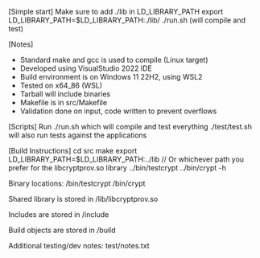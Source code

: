 [Simple start]
Make sure to add ./lib in LD_LIBRARY_PATH
export LD_LIBRARY_PATH=$LD_LIBRARY_PATH:./lib/
./run.sh (will compile and test)

[Notes]
+ Standard make and gcc is used to compile (Linux target)
+ Developed using VisualStudio 2022 IDE
+ Build environment is on Windows 11 22H2, using WSL2 
+ Tested on x64_86 (WSL)
+ Tarball will include binaries
+ Makefile is in src/Makefile
+ Validation done on input, code written to prevent overflows

[Scripts]
Run ./run.sh which will compile and test everything
./test/test.sh will also run tests against the applications

[Build Instructions]
cd src
make
export LD_LIBRARY_PATH=$LD_LIBRARY_PATH:../lib        // Or whichever path you prefer for the libcryptprov.so library
../bin/testcrypt
../bin/crypt -h

Binary locations:
/bin/testcrypt
/bin/crypt

Shared library is stored in 
/lib/libcryptprov.so

Includes are stored in
/include

Build objects are stored in
/build

Additional testing/dev notes: test/notes.txt